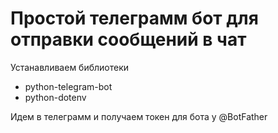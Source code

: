 # Простой телеграмм бот для отправки сообщений в чат
Устанавливаем библиотеки
- python-telegram-bot
- python-dotenv

Идем в телеграмм и получаем токен для бота у @BotFather